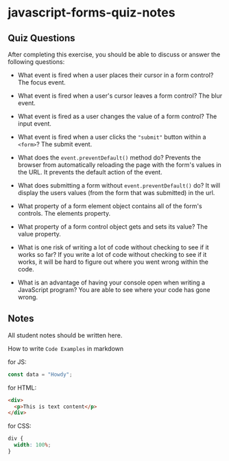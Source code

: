 # javascript-forms-quiz-notes

## Quiz Questions

After completing this exercise, you should be able to discuss or answer the following questions:

- What event is fired when a user places their cursor in a form control?
The focus event.

- What event is fired when a user's cursor leaves a form control?
The blur event.

- What event is fired as a user changes the value of a form control?
The input event.

- What event is fired when a user clicks the `"submit"` button within a `<form>`?
The submit event.

- What does the `event.preventDefault()` method do?
Prevents the browser from automatically reloading the page with the form's values in the URL. It prevents the default action of the event.

- What does submitting a form without `event.preventDefault()` do?
It will display the users values (from the form that was submitted) in the url.

- What property of a form element object contains all of the form's controls.
The elements property.

- What property of a form control object gets and sets its value?
The value property.

- What is one risk of writing a lot of code without checking to see if it works so far?
If you write a lot of code without checking to see if it works, it will be hard to figure out where you went wrong within the code.

- What is an advantage of having your console open when writing a JavaScript program?
You are able to see where your code has gone wrong.

## Notes

All student notes should be written here.


How to write `Code Examples` in markdown

for JS:

```javascript
const data = "Howdy";
```

for HTML:

```html
<div>
  <p>This is text content</p>
</div>
```

for CSS:

```css
div {
  width: 100%;
}
```
